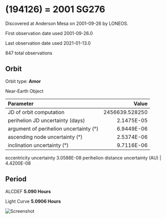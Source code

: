 # (194126) = 2001 SG276

Discovered at Anderson Mesa on 2001-09-26 by LONEOS.

First observation date used	2001-09-26.0

Last observation date used	2021-01-13.0

847 total observations 

## Orbit

Orbit type: **Amor**

Near-Earth Object

Parameter | Value
| :--- | ---:
JD of orbit computation		|	2456639.528250
perihelion JD uncertainty (days)  |	2.1475E-05
argument of perihelion uncertainty (°) |	6.9449E-06
ascending node uncertainty (°)	|	2.5374E-06
inclination uncertainty (°)	|	9.7116E-06
eccentricity uncertainty		3.0588E-08
perihelion distance uncertainty (AU)  |	4.4200E-08

## Period
ALCDEF 		**5.090  Hours**

Light Curve	**5.0906 Hours**

![Screenshot](https://github.com/renefiedel/MASTER-THESIS/blob/ec5c7cce018040ba7099341098e2252f723ba3f9/Project/Asteroids%20NEAs/New%20NEA's/2001%20SG276/Light%20curve.png)
